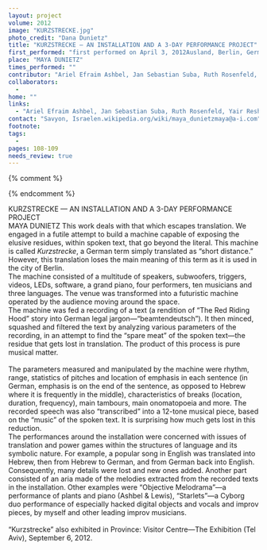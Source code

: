 ```yaml
---
layout: project
volume: 2012
image: "KURZSTRECKE.jpg"
photo_credit: "Dana Dunietz"
title: "KURZSTRECKE — AN INSTALLATION AND A 3-DAY PERFORMANCE PROJECT"
first_performed: "first performed on April 3, 2012Ausland, Berlin, Germanyperformed four times in 2012"
place: "MAYA DUNIETZ"
times_performed: ""
contributor: "Ariel Efraim Ashbel, Jan Sebastian Suba, Ruth Rosenfeld, Yair Reshef, Giori Politi, Ilan Volkov, Izabel Lewis, Christoph Heeman, Anat Cochavi, Hildur Gudnasdottir, Maya Dunietz"
collaborators: 
  - 
home: ""
links: 
  - "Ariel Efraim Ashbel, Jan Sebastian Suba, Ruth Rosenfeld, Yair Reshef, Giori Politi, Ilan Volkov, Izabel Lewis, Christoph Heeman, Anat Cochavi, Hildur Gudnasdottir, Maya Dunietz"
contact: "Savyon, Israelen.wikipedia.org/wiki/maya_dunietzmaya@a-i.com"
footnote: 
tags: 
  - 
pages: 108-109
needs_review: true
---
```


{% comment %} 

{% endcomment %}

 KURZSTRECKE — AN INSTALLATION AND A 3-DAY PERFORMANCE PROJECT <br>MAYA DUNIETZ 
 This work deals with that which escapes translation. We engaged in a futile attempt to build a machine capable of exposing the elusive residues, within spoken text, that go beyond the literal. This machine is called <em>Kurzstrecke</em>, a German term simply translated as “short distance.” However, this translation loses the main meaning of this term as it is used in the city of Berlin. <br> 
 The machine consisted of a multitude of speakers, subwoofers, triggers, videos, LEDs, software, a grand piano, four performers, ten musicians and three languages. The venue was transformed into a futuristic machine operated by the audience moving around the space.  
 The machine was fed a recording of a text (a rendition of “The Red Riding Hood” story into German legal jargon—“beamtendeutsch”). It then minced, squashed and filtered the text by analyzing various parameters of the recording, in an attempt to find the “spare meat” of the spoken text—the residue that gets lost in translation. The product of this process is pure musical matter.<br><br>The parameters measured and manipulated by the machine were rhythm, range, statistics of pitches and location of emphasis in each sentence (in German, emphasis is on the end of the sentence, as opposed to Hebrew where it is frequently in the middle), characteristics of breaks (location, duration, frequency), main tambours, main onomatopoeia and more. The recorded speech was also “transcribed” into a 12-tone musical piece, based on the “music” of the spoken text. It is surprising how much gets lost in this reduction.<br> 
 The performances around the installation were concerned with issues of translation and power games within the structures of language and its symbolic nature. For example, a popular song in English was translated into Hebrew, then from Hebrew to German, and from German back into English. Consequently, many details were lost and new ones added. Another part consisted of an aria made of the melodies extracted from the recorded texts in the installation. Other examples were “Objective Melodrama”—a performance of plants and piano (Ashbel &amp; Lewis), “Starlets”—a Cyborg duo performance of especially hacked digital objects and vocals and improv pieces, by myself and other leading improv musicians.<br><br>“Kurzstrecke” also exhibited in Province: Visitor Centre—The Exhibition (Tel Aviv), September 6, 2012.  
